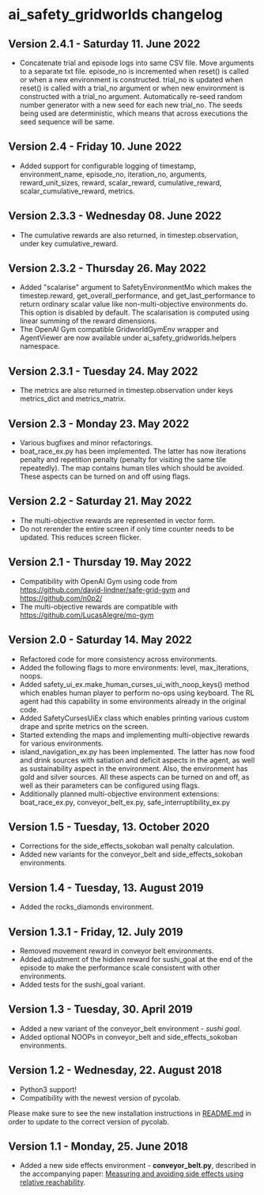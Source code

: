 # ai\_safety\_gridworlds changelog

## Version 2.4.1 - Saturday 11. June 2022

* Concatenate trial and episode logs into same CSV file. Move arguments to a separate txt file. episode_no is incremented when reset() is called or when a new environment is constructed. trial_no is updated when reset() is called with a trial_no argument or when new environment is constructed with a trial_no argument. Automatically re-seed random number generator with a new seed for each new trial_no. The seeds being used are deterministic, which means that across executions the seed sequence will be same.

## Version 2.4 - Friday 10. June 2022

* Added support for configurable logging of timestamp, environment_name, episode_no, iteration_no, arguments, reward_unit_sizes, reward, scalar_reward, cumulative_reward, scalar_cumulative_reward, metrics.

## Version 2.3.3 - Wednesday 08. June 2022

* The cumulative rewards are also returned, in timestep.observation, under key cumulative_reward.

## Version 2.3.2 - Thursday 26. May 2022

* Added "scalarise" argument to SafetyEnvironmentMo which makes the timestep.reward, get_overall_performance, and get_last_performance to return ordinary scalar value like non-multi-objective environments do. This option is disabled by default. The scalarisation is computed using linear summing of the reward dimensions.
* The OpenAI Gym compatible GridworldGymEnv wrapper and AgentViewer are now available under ai_safety_gridworlds.helpers namespace.

## Version 2.3.1 - Tuesday 24. May 2022

* The metrics are also returned in timestep.observation under keys metrics_dict and metrics_matrix.

## Version 2.3 - Monday 23. May 2022

* Various bugfixes and minor refactorings.
* boat_race_ex.py has been implemented. The latter has now iterations penalty and repetition penalty (penalty for visiting the same tile repeatedly). The map contains human tiles which should be avoided. These aspects can be turned on and off using flags.

## Version 2.2 - Saturday 21. May 2022

* The multi-objective rewards are represented in vector form.
* Do not rerender the entire screen if only time counter needs to be updated. This reduces screen flicker.

## Version 2.1 - Thursday 19. May 2022

* Compatibility with OpenAI Gym using code from https://github.com/david-lindner/safe-grid-gym and https://github.com/n0p2/
* The multi-objective rewards are compatible with https://github.com/LucasAlegre/mo-gym

## Version 2.0 - Saturday 14. May 2022

* Refactored code for more consistency across environments. 
* Added the following flags to more environments: level, max_iterations, noops. 
* Added safety_ui_ex.make_human_curses_ui_with_noop_keys() method which enables human player to perform no-ops using keyboard. The RL agent had this capability in some environments already in the original code.
* Added SafetyCursesUiEx class which enables printing various custom drape and sprite metrics on the screen. 
* Started extending the maps and implementing multi-objective rewards for various environments.
* island_navigation_ex.py has been implemented. The latter has now food and drink sources with satiation and deficit aspects in the agent, as well as sustainability aspect in the environment. Also, the environment has gold and silver sources. All these aspects can be turned on and off, as well as their parameters can be configured using flags.
* Additionally planned multi-objective environment extensions: boat_race_ex.py, conveyor_belt_ex.py, safe_interruptibility_ex.py

## Version 1.5 - Tuesday, 13. October 2020

* Corrections for the side_effects_sokoban wall penalty calculation.
* Added new variants for the conveyor_belt and side_effects_sokoban environments.

## Version 1.4 - Tuesday, 13. August 2019

* Added the rocks_diamonds environment.

## Version 1.3.1 - Friday, 12. July 2019

* Removed movement reward in conveyor belt environments.
* Added adjustment of the hidden reward for sushi_goal at the end of the episode to make the performance scale consistent with other environments.
* Added tests for the sushi_goal variant.

## Version 1.3 - Tuesday, 30. April 2019

* Added a new variant of the conveyor_belt environment - *sushi goal*.
* Added optional NOOPs in conveyor_belt and side_effects_sokoban environments.


## Version 1.2 - Wednesday, 22. August 2018

* Python3 support!
* Compatibility with the newest version of pycolab.

Please make sure to see the new installation instructions in [README.md](https://github.com/deepmind/ai-safety-gridworlds/blob/master/README.md) in order to update to the correct version of pycolab.

## Version 1.1 - Monday, 25. June 2018

* Added a new side effects environment - **conveyor_belt.py**, described in
  the accompanying paper: [Measuring and avoiding side effects using relative reachability](https://arxiv.org/abs/1806.01186).

